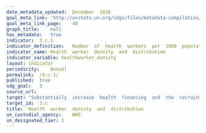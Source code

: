 ```yaml
---	
date_metadata_updated:	December  2016
goal_meta_link:	'http://unstats.un.org/sdgs/files/metadata-compilation/Metadata-Goal-3.pdf'
goal_meta_link_page:	40
graph_title:	null
has_metadata:	true
indicator:	3.c.1
indicator_definition:	Number  of  health  workers  per  1000  population.
indicator_name:	Health  worker  density  and  distribution
indicator_variable:	healthworker_density
layout:	indicator
periodicity:	Annual
permalink:	/3-c-1/
published:	true
sdg_goal:	3
source_url:	
target:	"Substantially  increase  health  financing  and  the  recruitment,  development,  training  and  retention  of  the  health  workforce  in  developing  countries,  especially  in  least  developed  countries  and  small  island  developing  States."
target_id:	3.c
title:	Health  worker  density  and  distribution
un_custodial_agency:	WHO
un_designated_tier:	1
---	
```

